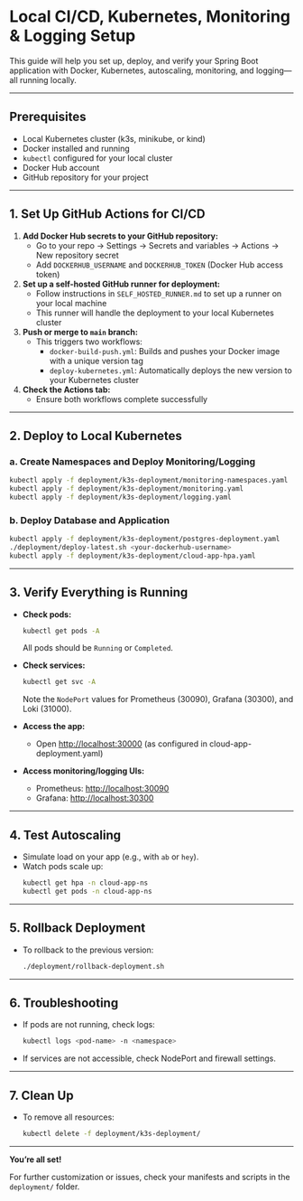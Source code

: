 # Local CI/CD, Kubernetes, Monitoring & Logging Setup

This guide will help you set up, deploy, and verify your Spring Boot application with Docker, Kubernetes, autoscaling, monitoring, and logging—all running locally.

---

## Prerequisites
- Local Kubernetes cluster (k3s, minikube, or kind)
- Docker installed and running
- `kubectl` configured for your local cluster
- Docker Hub account
- GitHub repository for your project

---

## 1. Set Up GitHub Actions for CI/CD
1. **Add Docker Hub secrets to your GitHub repository:**
   - Go to your repo → Settings → Secrets and variables → Actions → New repository secret
   - Add `DOCKERHUB_USERNAME` and `DOCKERHUB_TOKEN` (Docker Hub access token)
2. **Set up a self-hosted GitHub runner for deployment:**
   - Follow instructions in `SELF_HOSTED_RUNNER.md` to set up a runner on your local machine
   - This runner will handle the deployment to your local Kubernetes cluster
3. **Push or merge to `main` branch:**
   - This triggers two workflows:
     - `docker-build-push.yml`: Builds and pushes your Docker image with a unique version tag
     - `deploy-kubernetes.yml`: Automatically deploys the new version to your Kubernetes cluster
4. **Check the Actions tab:**
   - Ensure both workflows complete successfully

---

## 2. Deploy to Local Kubernetes

### a. Create Namespaces and Deploy Monitoring/Logging
```bash
kubectl apply -f deployment/k3s-deployment/monitoring-namespaces.yaml
kubectl apply -f deployment/k3s-deployment/monitoring.yaml
kubectl apply -f deployment/k3s-deployment/logging.yaml
```

### b. Deploy Database and Application
```bash
kubectl apply -f deployment/k3s-deployment/postgres-deployment.yaml
./deployment/deploy-latest.sh <your-dockerhub-username>
kubectl apply -f deployment/k3s-deployment/cloud-app-hpa.yaml
```

---

## 3. Verify Everything is Running

- **Check pods:**
  ```bash
  kubectl get pods -A
  ```
  All pods should be `Running` or `Completed`.

- **Check services:**
  ```bash
  kubectl get svc -A
  ```
  Note the `NodePort` values for Prometheus (30090), Grafana (30300), and Loki (31000).

- **Access the app:**
  - Open [http://localhost:30000](http://localhost:30000) (as configured in cloud-app-deployment.yaml)

- **Access monitoring/logging UIs:**
  - Prometheus: [http://localhost:30090](http://localhost:30090)
  - Grafana: [http://localhost:30300](http://localhost:30300)

---

## 4. Test Autoscaling

- Simulate load on your app (e.g., with `ab` or `hey`).
- Watch pods scale up:
  ```bash
  kubectl get hpa -n cloud-app-ns
  kubectl get pods -n cloud-app-ns
  ```

---

## 5. Rollback Deployment

- To rollback to the previous version:
  ```bash
  ./deployment/rollback-deployment.sh
  ```

---

## 6. Troubleshooting
- If pods are not running, check logs:
  ```bash
  kubectl logs <pod-name> -n <namespace>
  ```
- If services are not accessible, check NodePort and firewall settings.

---

## 7. Clean Up
- To remove all resources:
  ```bash
  kubectl delete -f deployment/k3s-deployment/
  ```

---

**You’re all set!**

For further customization or issues, check your manifests and scripts in the `deployment/` folder.
